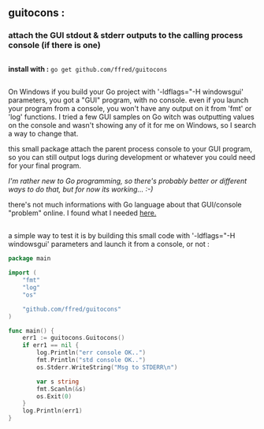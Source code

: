 ## guitocons :
### attach the GUI stdout & stderr outputs to the calling process console (if there is one)
##

**install with :** `go get github.com/ffred/guitocons`
##
On Windows if you build your Go project with '-ldflags="-H windowsgui' parameters, you got a "GUI" program, with no console.
even if you launch your program from a console, you won't have any output on it from 'fmt' or 'log' functions.
I tried a few GUI samples on Go witch was outputting values on the console and wasn't showing any of it for me on Windows, so I search a way to change that.

this small package attach the parent process console to your GUI program, so you can still output logs during development or whatever you could need for your final program.

_I'm rather new to Go programming, so there's probably better or different ways to do that, but for now its working... :-)_

there's not much informations with Go language about that GUI/console "problem" online. I found what I needed [here.](https://stackoverflow.com/questions/23743217/printing-output-to-a-command-window-when-golang-application-is-compiled-with-ld/23744350) 

##

a simple way to test it is by building this small code with '-ldflags="-H windowsgui' parameters and launch it from a console, or not :

```go
package main

import (
	"fmt"
	"log"
	"os"

	"github.com/ffred/guitocons"
)

func main() {
	err1 := guitocons.Guitocons()
	if err1 == nil {
		log.Println("err console OK..")
		fmt.Println("std console OK..")
		os.Stderr.WriteString("Msg to STDERR\n")

		var s string
		fmt.Scanln(&s)
		os.Exit(0)
	}
	log.Println(err1)
}
```
